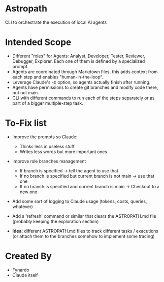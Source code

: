# Astropath
CLI to orchestrate the execution of local AI agents


# Intended Scope

- Different "roles" for Agents: Analyst, Developer, Tester, Reviewer, Debugger, Explorer. Each one of them is defined by a specialized prompt.
- Agents are coordinated through Markdown files, this adds context from each step and enables "human-in-the-loop".
- Leverage Claude's *-p* option, so agents actually finish after running.
- Agents have permissions to create git branches and modify code there, but not main.
- CLI with different commands to run each of the steps separately or as part of a bigger multiple-step task.

# To-Fix list

- Improve the prompts so Claude:
  - Thinks less in useless stuff
  - Writes less words but more important ones

- Improve role branches management
  - If branch is specified -> tell the agent to use that
  - If no branch is specified but current branch is not main -> use that one
  - If no branch is specified and current branch is main -> Checkout to a new one

- Add some sort of logging to Claude usage (tokens, costs, queries, whatever)
- Add a 'refresh' command or similar that clears the ASTROPATH.md file (probably keeping the exploration section)

- **Idea**: different ASTROPATH.md files to track different tasks / executions (or attach them to the branches somehow to implement some tracing)

# Created By

- Fynardo
- Claude itself
